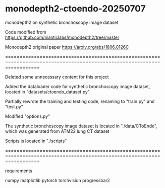 # monodepth2-ctoendo-20250707
monodepth2 on synthetic bronchoscopy image dataset

Code modified from https://github.com/nianticlabs/monodepth2/tree/master

Monodepth2 original paper https://arxiv.org/abs/1806.01260

========================================================================================================================

Deleted some unnecessary content for this project

Added the dataloader code for synthetic bronchoscopy image dataset, located in "datasets/ctoendo_dataset.py"

Partially rewrote the training and testing code, renaming to "train.py" and "test.py"

Modified "options.py"


The synthetic bronchoscopy image dataset is located in "./data/CToEndo", which was generated from ATM22 lung CT dataset

Scripts is located in "./scripts"

========================================================================================================================

requirements

numpy
matplotlib
pytorch
torchvision
progressbar2
